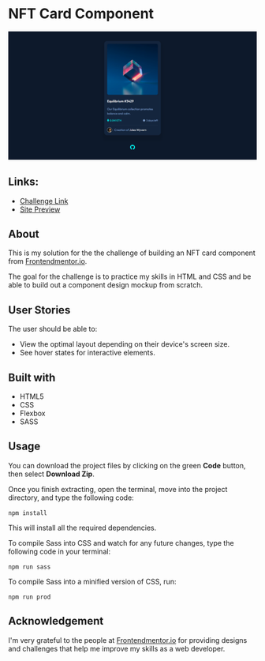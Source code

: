 # NFT Card Component
![](assets/images/solution-screenshot.png)

## Links:
- [Challenge Link](https://www.frontendmentor.io/challenges/nft-preview-card-component-SbdUL_w0U)
- [Site Preview](https://robinjmm-nft-card.vercel.app/)

## About
This is my solution for the the challenge of building an NFT card component from [Frontendmentor.io](https://frontendmentor.io).

The goal for the challenge is to practice my skills in HTML and CSS and be able to build out a component design mockup from scratch.

## User Stories
The user should be able to:
- View the optimal layout depending on their device's screen size.
- See hover states for interactive elements.

## Built with
- HTML5
- CSS
- Flexbox
- SASS

## Usage
You can download the project files by clicking on the green **Code** button, then select **Download Zip**.

Once you finish extracting, open the terminal, move into the project directory, and type the following code:

```
npm install
```

This will install all the required dependencies.

To compile Sass into CSS and watch for any future changes, type the following code in your terminal:


```
npm run sass
```

To compile Sass into a minified version of CSS, run:

```
npm run prod
```

## Acknowledgement
I'm very grateful to the people at [Frontendmentor.io](https://frontendmentor.io) for providing designs and challenges that help me improve my skills as a web developer.